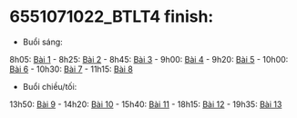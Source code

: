 # 6551071022_BTLT4 finish:

- Buổi sáng:

8h05: [Bài 1](6551071022_BTTKWEB_1) - 8h25: [Bài 2](6551071022_BTTKWEB_2) - 8h45: [Bài 3](6551071022_BTTKWEB_3) - 9h00: [Bài 4](6551071022_BTTKWEB_4) - 9h20: [Bài 5](6551071022_BTTKWEB_5) - 10h00: [Bài 6](6551071022_BTTKWEB_6) - 10h30: [Bài 7](6551071022_BTTKWEB_7) - 11h15: [Bài 8](6551071022_BTTKWEB_8)

- Buổi chiều/tối:

13h50: [Bài 9](6551071022_BTTKWEB_9) - 14h20: [Bài 10](6551071022_BTTKWEB_10) - 15h40: [Bài 11](6551071022_BTTKWEB_11) - 18h15: [Bài 12](6551071022_BTTKWEB_12) - 19h35: [Bài 13](6551071022_BTTKWEB_13)
